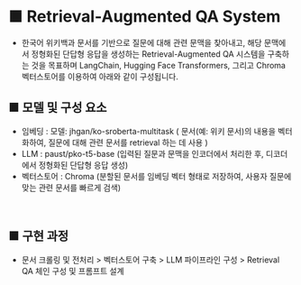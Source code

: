 # ■ Retrieval-Augmented QA System
- 한국어 위키백과 문서를 기반으로 질문에 대해 관련 문맥을 찾아내고, 해당 문맥에서 정형화된 단답형 응답을 생성하는 Retrieval-Augmented QA 시스템을 구축하는 것을 목표하며
  LangChain, Hugging Face Transformers, 그리고 Chroma 벡터스토어를 이용하여 아래와 같이 구성됩니다.
  <br>
  
 ## ■ 모델 및 구성 요소
 - 임베딩 : 모델: jhgan/ko-sroberta-multitask ( 문서(예: 위키 문서)의 내용을 벡터화하여, 질문에 대해 관련 문서를 retrieval 하는 데 사용 )
 - LLM : paust/pko-t5-base (입력된 질문과 문맥을 인코더에서 처리한 후, 디코더에서 정형화된 단답형 응답 생성)
 - 벡터스토어 : Chroma (분할된 문서를 임베딩 벡터 형태로 저장하여, 사용자 질문에 맞는 관련 문서를 빠르게 검색)
 <br>
 
 ## ■ 구현 과정 
 - 문서 크롤링 및 전처리 > 벡터스토어 구축 >  LLM 파이프라인 구성 > Retrieval QA 체인 구성 및 프롬프트 설계

 <br>
 
